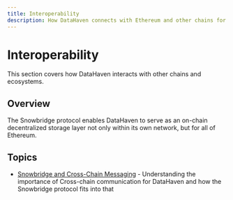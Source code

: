 ```yaml
---
title: Interoperability
description: How DataHaven connects with Ethereum and other chains for seamless data access.
---
```


# Interoperability

This section covers how DataHaven interacts with other chains and ecosystems.

## Overview 

The Snowbridge protocol enables DataHaven to serve as an on-chain decentralized storage layer not only within its own network, but for all of Ethereum.

## Topics

- [Snowbridge and Cross-Chain Messaging](snowbridge-and-cross-chain-messaging.md) - Understanding the importance of Cross-chain communication for DataHaven and how the Snowbridge protocol fits into that